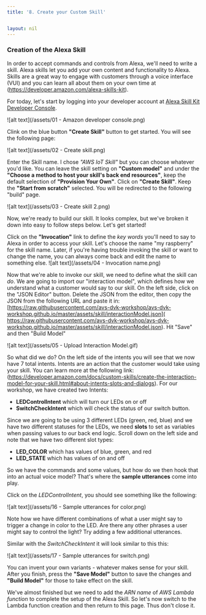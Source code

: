 ```yaml
---
title: '8. Create your Custom Skill'


layout: nil
---
```



### Creation of the Alexa Skill

In order to accept commands and controls from Alexa, we'll need to write a skill. Alexa skills let you add your own content and functionality to Alexa. Skills are a great way to engage with customers through a voice interface (VUI) and you can learn all about them on your own time at (https://developer.amazon.com/alexa-skills-kit).

For today, let's start by logging into your developer account at  [Alexa Skill Kit Developer Console]( https://developer.amazon.com/alexa/console/ask).

 ![alt text](/assets/01 - Amazon developer console.png)

Clink on the blue button **"Create Skill"** button to get started. You will see the following page:

 ![alt text](/assets/02 - Create skill.png)
 
Enter the Skill name. I chose *"AWS IoT Skill"* but you can choose whatever you'd like. You can leave the skill setting on **"Custom model"** and under the **"Choose a method to host your skill's back end resources"**, keep the default selection of **"Provision Your Own"**. Click on **"Create Skill"**. Keep the **"Start from scratch"** selected. You will be redirected to the following "build" page.

 ![alt text](/assets/03 - Create skill 2.png)

Now, we're ready to build our skill. It looks complex, but we've broken it down into easy to follow steps below.  Let's get started!

Click on the **"Invocation"** link to define the *key words* you'll need to say to Alexa in order to access your skill. Let's choose the name "my raspberry" for the skill name. Later, if you're having trouble invoking the skill or want to change the name, you can always come back and edit the name to something else.
 ![alt text](/assets/04 - Invocation name.png)


Now that we're able to invoke our skill, we need to define what the skill can *do*. We are going to import our "interaction model", which defines how we understand what a customer would say to our skill. On the left side, click on the "JSON Editor" button. Delete the JSON from the editor, then copy the JSON from the following URL and paste it in: [https://raw.githubusercontent.com/avs-dvk-workshop/avs-dvk-workshop.github.io/master/assets/skill/interactionModel.json]( https://raw.githubusercontent.com/avs-dvk-workshop/avs-dvk-workshop.github.io/master/assets/skill/interactionModel.json). Hit "Save" and then "Build Model"

![alt text](/assets/05 - Upload Interaction Model.gif)  

So what did we do? On the left side of the intents you will see that we now have 7 total intents. Intents are an action that the customer would take using your skill. You can learn more at the following link: (https://developer.amazon.com/docs/custom-skills/create-the-interaction-model-for-your-skill.html#about-intents-slots-and-dialogs). For our workshop, we have created two Intents:

* **LEDControlIntent** which will turn our LEDs on or off
* **SwitchCheckIntent** which will check the status of our switch button.

Since we are going to be using 3 different LEDs (green, red, blue) and we have two different statuses for the LEDs, we need **slots** to set as variables when passing values to our back end logic. Scroll down on the left side and note that we have two different slot types:

* **LED_COLOR** which has values of blue, green, and red
* **LED_STATE** which has values of on and off

So we have the commands and some values, but how do we then hook that into an actual voice model? That's where the **sample utterances** come into play.

Click on the *LEDControlIntent*, you should see something like the following:

![alt text](/assets/16 - Sample utterances for color.png)

Note how we have different combinations of what a user might say to trigger a change in color to the LED. Are there any other phrases a user might say to control the light? Try adding a few additional utterances.

Similar with the *SwitchCheckIntent* it will look similar to this this:

![alt text](/assets/17 - Sample utterances for switch.png)

You can invent your own variants - whatever makes sense for your skill. After you finish, press the **"Save Model"** button to save the changes and **"Build Model"** for those to take effect on the skill.

We've almost finished but we need to add the *ARN name* of *AWS Lambda function* to complete the setup of the Alexa Skill. So let's now switch to the Lambda function creation and then return to this page. Thus don't close it.



